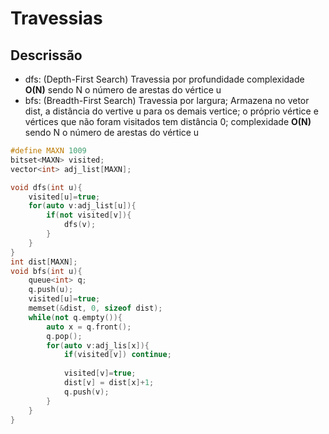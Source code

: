 # Travessias
## Descrissão
- dfs: (Depth-First Search) Travessia por profundidade complexidade **O(N)** sendo N o número de arestas do vértice u
- bfs: (Breadth-First Search) Travessia por largura; Armazena no vetor dist, a distância do vertive u para os demais vertice; o próprio vértice e vértices que não foram visitados tem distância 0; complexidade **O(N)** sendo N o número de arestas do vértice u

```c++
#define MAXN 1009
bitset<MAXN> visited;
vector<int> adj_list[MAXN];

void dfs(int u){
    visited[u]=true;
    for(auto v:adj_list[u]){
        if(not visited[v]){
            dfs(v);
        }
    }
}
int dist[MAXN];
void bfs(int u){
    queue<int> q;
    q.push(u);
    visited[u]=true;
    memset(&dist, 0, sizeof dist);
    while(not q.empty()){
        auto x = q.front();
        q.pop();
        for(auto v:adj_lis[x]){
            if(visited[v]) continue;
            
            visited[v]=true;
            dist[v] = dist[x]+1;
            q.push(v);
        }
    }
}
```
<div style="page-break-after: always;"></div>